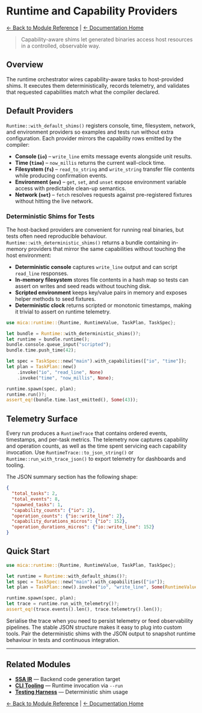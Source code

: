 # Runtime and Capability Providers

[← Back to Module Reference](../module_reference.html) | [← Documentation Home](../index.html)

> Capability-aware shims let generated binaries access host resources in a
> controlled, observable way.

## Overview

The runtime orchestrator wires capability-aware tasks to host-provided shims.
It executes them deterministically, records telemetry, and validates that
requested capabilities match what the compiler declared.

## Default Providers

`Runtime::with_default_shims()` registers console, time, filesystem, network,
and environment providers so examples and tests run without extra configuration.
Each provider mirrors the capability rows emitted by the compiler:

- **Console (`io`)** – `write_line` emits message events alongside unit results.
- **Time (`time`)** – `now_millis` returns the current wall-clock time.
- **Filesystem (`fs`)** – `read_to_string` and `write_string` transfer file
  contents while producing confirmation events.
- **Environment (`env`)** – `get`, `set`, and `unset` expose environment
  variable access with predictable clean-up semantics.
- **Network (`net`)** – `fetch` resolves requests against pre-registered
  fixtures without hitting the live network.

### Deterministic Shims for Tests

The host-backed providers are convenient for running real binaries, but tests
often need reproducible behaviour. `Runtime::with_deterministic_shims()`
returns a bundle containing in-memory providers that mirror the same
capabilities without touching the host environment:

- **Deterministic console** captures `write_line` output and can script
  `read_line` responses.
- **In-memory filesystem** stores file contents in a hash map so tests can
  assert on writes and seed reads without touching disk.
- **Scripted environment** keeps key/value pairs in memory and exposes helper
  methods to seed fixtures.
- **Deterministic clock** returns scripted or monotonic timestamps, making it
  trivial to assert on runtime telemetry.

```rust
use mica::runtime::{Runtime, RuntimeValue, TaskPlan, TaskSpec};

let bundle = Runtime::with_deterministic_shims()?;
let runtime = bundle.runtime();
bundle.console.queue_input("scripted");
bundle.time.push_time(42);

let spec = TaskSpec::new("main").with_capabilities(["io", "time"]);
let plan = TaskPlan::new()
    .invoke("io", "read_line", None)
    .invoke("time", "now_millis", None);

runtime.spawn(spec, plan);
runtime.run()?;
assert_eq!(bundle.time.last_emitted(), Some(43));
```

## Telemetry Surface

Every run produces a `RuntimeTrace` that contains ordered events, timestamps,
and per-task metrics. The telemetry now captures capability and operation
counts, as well as the time spent servicing each capability invocation. Use
`RuntimeTrace::to_json_string()` or `Runtime::run_with_trace_json()` to export
telemetry for dashboards and tooling.

The JSON summary section has the following shape:

```json
{
  "total_tasks": 2,
  "total_events": 8,
  "spawned_tasks": 1,
  "capability_counts": {"io": 2},
  "operation_counts": {"io::write_line": 2},
  "capability_durations_micros": {"io": 152},
  "operation_durations_micros": {"io::write_line": 152}
}
```

## Quick Start

```rust
use mica::runtime::{Runtime, RuntimeValue, TaskPlan, TaskSpec};

let runtime = Runtime::with_default_shims()?;
let spec = TaskSpec::new("main").with_capabilities(["io"]);
let plan = TaskPlan::new().invoke("io", "write_line", Some(RuntimeValue::from("hello")));

runtime.spawn(spec, plan);
let trace = runtime.run_with_telemetry()?;
assert_eq!(trace.events().len(), trace.telemetry().len());
```

Serialise the trace when you need to persist telemetry or feed observability
pipelines. The stable JSON structure makes it easy to plug into custom tools.
Pair the deterministic shims with the JSON output to snapshot runtime behaviour
in tests and continuous integration.

---

## Related Modules

- **[SSA IR](ir.html)** — Backend code generation target
- **[CLI Tooling](cli.html)** — Runtime invocation via `--run`
- **[Testing Harness](testing.html)** — Deterministic shim usage

[← Back to Module Reference](../module_reference.html) | [← Documentation Home](../index.html)
